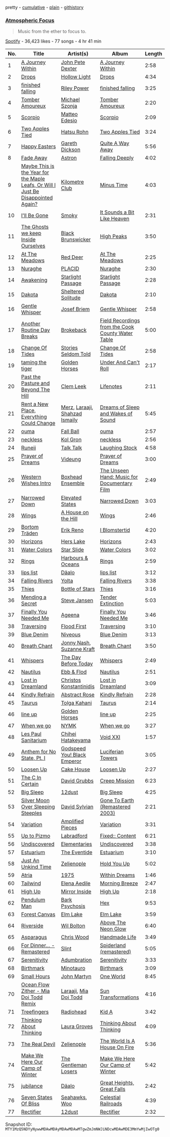 pretty - [cumulative](/playlists/cumulative/37i9dQZF1DXaf6XmhwlgC6.md) - [plain](/playlists/plain/37i9dQZF1DXaf6XmhwlgC6) - [githistory](https://github.githistory.xyz/mackorone/spotify-playlist-archive/blob/main/playlists/plain/37i9dQZF1DXaf6XmhwlgC6)

### [Atmospheric Focus](https://open.spotify.com/playlist/37i9dQZF1DXaf6XmhwlgC6)

> Music from the ether to focus to.

[Spotify](https://open.spotify.com/user/spotify) - 36,423 likes - 77 songs - 4 hr 41 min

| No. | Title | Artist(s) | Album | Length |
|---|---|---|---|---|
| 1 | [A Journey Within](https://open.spotify.com/track/4mEZtX5K7cSCS3f3GKj5m2) | [John Pete Dexter](https://open.spotify.com/artist/7dljhI1eiWanHTZAy5XQTR) | [A Journey Within](https://open.spotify.com/album/3JltKqtffoJe4Mgp5JBl38) | 2:58 |
| 2 | [Drops](https://open.spotify.com/track/1R8Nr8bahMl4LcE91nSUB8) | [Hollow Light](https://open.spotify.com/artist/0ANrW9wJEthapCrJsd4i4F) | [Drops](https://open.spotify.com/album/7ptUhLa9kHS0pKuG04CPXN) | 4:34 |
| 3 | [finished falling](https://open.spotify.com/track/16UwPw97aFFsprUZrjoU3I) | [Riley Power](https://open.spotify.com/artist/16li8cbi4fTA6Fyztk1Bz1) | [finished falling](https://open.spotify.com/album/7hrcaCivMZsdEEpiBBK9s6) | 3:25 |
| 4 | [Tomber Amoureux](https://open.spotify.com/track/0sTlmrgtj3om9MCoCFTzZm) | [Michael Szonja](https://open.spotify.com/artist/3gnRflW7ax20AhBEKnfrhF) | [Tomber Amoureux](https://open.spotify.com/album/1btvvbxQsUYmaXsRgZa0R4) | 2:20 |
| 5 | [Scorpio](https://open.spotify.com/track/5ymZVLbXYU9P9Dml5fGuXP) | [Matteo Edesio](https://open.spotify.com/artist/5KLOjDZreSAbJqW330F03e) | [Scorpio](https://open.spotify.com/album/6eD2kdgpRzfzZqPTXWRbMH) | 2:09 |
| 6 | [Two Apples Tied](https://open.spotify.com/track/1ItTDB7TfTu1mVlVgySaaN) | [Hatsu Rohn](https://open.spotify.com/artist/2tEnbkUIt07bVGpQS41Jbc) | [Two Apples Tied](https://open.spotify.com/album/0oOUD2er4J43BZIMlR2Fad) | 3:24 |
| 7 | [Happy Easters](https://open.spotify.com/track/7fRke8rCGhCzTkPzIh7jqE) | [Gareth Dickson](https://open.spotify.com/artist/5K679k3u9KgR60ESQxyihW) | [Quite A Way Away](https://open.spotify.com/album/2FeEWF8kbqpAjMFv5elAwM) | 5:56 |
| 8 | [Fade Away](https://open.spotify.com/track/3MwcUcy1w5aN1gMxPgSfwq) | [Astron](https://open.spotify.com/artist/6qiuwoB9ro3SX0ZjSXnr0y) | [Falling Deeply](https://open.spotify.com/album/3zbWYMOUTQ7NkicTxKmAJQ) | 4:02 |
| 9 | [Maybe This is the Year for the Maple Leafs, Or Will I Just Be Disappointed Again?](https://open.spotify.com/track/1cNr7ghW0xOmwqQzQSSWP2) | [Kilometre Club](https://open.spotify.com/artist/0gEyux9kfm4eISIsEtLu4w) | [Minus Time](https://open.spotify.com/album/770ePZN0ps20Gj7IJObZZv) | 4:03 |
| 10 | [I'll Be Gone](https://open.spotify.com/track/5s0gxKFZCSQ6USPwKMdgUu) | [Smoky](https://open.spotify.com/artist/3y90MDsIV7MPY0MckhOOQg) | [It Sounds a Bit Like Heaven](https://open.spotify.com/album/3nPxg4CCoDJFNee7p29QZP) | 2:31 |
| 11 | [The Ghosts we keep Inside Ourselves](https://open.spotify.com/track/6yiPwfADSoJQ0k5to30gIi) | [Black Brunswicker](https://open.spotify.com/artist/3EobQTdmT0DDyzqaByPmB4) | [High Peaks](https://open.spotify.com/album/6wpPhkeWCtVWAYZaAaRHTi) | 3:50 |
| 12 | [At The Meadows](https://open.spotify.com/track/3lNjQSSfa7SFJkLZWiAsaL) | [Red Deer](https://open.spotify.com/artist/5zFlIwFPxOQ9sbuVZ1HyEg) | [At The Meadows](https://open.spotify.com/album/4rcgEBuwQNrXOEdIE67RBf) | 2:25 |
| 13 | [Nuraghe](https://open.spotify.com/track/1c3QWfGAadGw4ywwmLx5ju) | [PLACID](https://open.spotify.com/artist/7KQH1xnmFmACcxY4VBCTBn) | [Nuraghe](https://open.spotify.com/album/4fTiVmhdvJ2ICQmb7LYlD4) | 2:30 |
| 14 | [Awakening](https://open.spotify.com/track/1N5zR5J3f3jQFKMY3cG0YO) | [Starlight Passage](https://open.spotify.com/artist/5tPdr8cTxT89zPEENTLWoh) | [Starlight Passage](https://open.spotify.com/album/1wvSlnr8p5HfQMllaTDHQc) | 2:28 |
| 15 | [Dakota](https://open.spotify.com/track/7pR7yPgbYcipmTUHT5g68p) | [Sheltered Solitude](https://open.spotify.com/artist/2DsYHbz0OEIGzYynekPLlB) | [Dakota](https://open.spotify.com/album/5bbSb8KsPnMFKrdbDIz6dL) | 2:10 |
| 16 | [Gentle Whisper](https://open.spotify.com/track/0SdF87pVzhydKwygD13H6B) | [Josef Briem](https://open.spotify.com/artist/4WPCpYGEKs5yshn2wETIDB) | [Gentle Whisper](https://open.spotify.com/album/3bXYLFr7nzmlliZo0yJ0S2) | 2:58 |
| 17 | [Another Routine Day Breaks](https://open.spotify.com/track/3zgpJfyPtpX38aZUnu4peT) | [Brokeback](https://open.spotify.com/artist/2iQyHU4IeFpP9lU6OTtfKE) | [Field Recordings from the Cook County Water Table](https://open.spotify.com/album/32zOl1bVoUW35RlXQ9sGu1) | 5:00 |
| 18 | [Change Of Tides](https://open.spotify.com/track/1RsZcsLDGwVpkhgeoL75gE) | [Stories Seldom Told](https://open.spotify.com/artist/2Iyf4h2Mpja2cBl9HwEqo7) | [Change Of Tides](https://open.spotify.com/album/0ioaA2clUxqGSROCF1vo53) | 2:58 |
| 19 | [taming the tiger](https://open.spotify.com/track/5iR4ziuzYZO1VondRmrvsc) | [Golden Horses](https://open.spotify.com/artist/5MXNb6vuHgdZalR71LkKgd) | [Under And Can't Roll](https://open.spotify.com/album/04IciDXb3cgCpsdfavYvom) | 2:17 |
| 20 | [Past the Pasture and Beyond The Hill](https://open.spotify.com/track/4NZoI2toESyiMrobse6WSK) | [Clem Leek](https://open.spotify.com/artist/5FbBZ9ZLIoVdgbbnGmsKNk) | [Lifenotes](https://open.spotify.com/album/4YJIgx2MTliPfREF342MD4) | 2:11 |
| 21 | [Rent a New Place, Everything Could Change](https://open.spotify.com/track/42T8hyzch4rCR4UsDQ4TS6) | [Merz](https://open.spotify.com/artist/5OLpeoin9igrD2GR6CRkyp), [Laraaji](https://open.spotify.com/artist/6sd3qv6kReAdo6WsLBtXX4), [Shahzad Ismaily](https://open.spotify.com/artist/4FaBmP30QiO2lXc3yyuqrV) | [Dreams of Sleep and Wakes of Sound](https://open.spotify.com/album/203n39LZt0ktgcQ6mLWLoa) | 5:45 |
| 22 | [ouma](https://open.spotify.com/track/0WRbfmpoYdrlMRv4BmJcPS) | [Fall Ball](https://open.spotify.com/artist/4fuQaoYKyoJhGu6Vabhrv3) | [ouma](https://open.spotify.com/album/4WrX59hznwV9m58GN5J4EZ) | 2:57 |
| 23 | [neckless](https://open.spotify.com/track/5vU0ILQHzg8W293FZGwYcV) | [Kol Gron](https://open.spotify.com/artist/1dkHQSbVNP5EofkycCkJMb) | [neckless](https://open.spotify.com/album/27DEm76rOIIHMCxW7VGkfb) | 2:56 |
| 24 | [Runeii](https://open.spotify.com/track/1nwGXWalB0Ls4Jm4mGUYkp) | [Talk Talk](https://open.spotify.com/artist/7Fo8TAyGJr4VmhE68QamMf) | [Laughing Stock](https://open.spotify.com/album/7vqMpYHIqqWQQc0IVR03ue) | 4:58 |
| 25 | [Prayer of Dreams](https://open.spotify.com/track/56Q6Ub5JGADQglD5FaKqfk) | [Videung](https://open.spotify.com/artist/5otZiXoT8hB9Gi1oFcz4h0) | [Prayer of Dreams](https://open.spotify.com/album/41MmwTxWQMuKWI8I2wWh8J) | 3:00 |
| 26 | [Western Wishes Intro](https://open.spotify.com/track/476KeGkyl75OZKcHqRZPvf) | [Boxhead Ensemble](https://open.spotify.com/artist/516tPEDcawc8UNGdFZmWZn) | [The Unseen Hand: Music for Documentary Film](https://open.spotify.com/album/3KHpM4lpSW949zzlf9TjPM) | 2:49 |
| 27 | [Narrowed Down](https://open.spotify.com/track/6EancDMLEZXKyGvRWwmzWL) | [Elevated States](https://open.spotify.com/artist/7ylpJybZ4ixg9kzdnWBDQQ) | [Narrowed Down](https://open.spotify.com/album/4K2mMpyONR4MpBYbHBCe7T) | 3:03 |
| 28 | [Wings](https://open.spotify.com/track/2lPCySGhdlWTnUWU4cbtQo) | [A House on the Hill](https://open.spotify.com/artist/6guLl7XQ3MXZoxBgbZXXM3) | [Wings](https://open.spotify.com/album/2MZzFLMncLZle4ZXlzqPTZ) | 2:46 |
| 29 | [Bortom Träden](https://open.spotify.com/track/4CFlaEtdgeu4mFmnUApAyl) | [Erik Reno](https://open.spotify.com/artist/4QL7rtAbYIAQ3sIsffoIz0) | [I Blomstertid](https://open.spotify.com/album/4tvdL8uzjualif8HIlf6ab) | 4:20 |
| 30 | [Horizons](https://open.spotify.com/track/53TsZT0ySAHpRJ8GClsekU) | [Hers Lake](https://open.spotify.com/artist/7EqcX6VMuJAQViJqJrL2yA) | [Horizons](https://open.spotify.com/album/2JualanmCPX3pupSVgIMWZ) | 2:43 |
| 31 | [Water Colors](https://open.spotify.com/track/7rpGOF9MwCP2Oaz9yDO452) | [Star Slide](https://open.spotify.com/artist/4tWKagNv3bHsJoLYD7vO1m) | [Water Colors](https://open.spotify.com/album/272XJrGegiXcXC5rA3yzek) | 3:02 |
| 32 | [Rings](https://open.spotify.com/track/2O16b4CiYRidoYlTFT8iom) | [Harbours & Oceans](https://open.spotify.com/artist/0k8elyDgYdovh5k0yn9fDX) | [Rings](https://open.spotify.com/album/5r3wmyRZO5S2mq8a1frTAq) | 2:59 |
| 33 | [lips list](https://open.spotify.com/track/632FOOc5n5wRJbBvqWliwT) | [Däalo](https://open.spotify.com/artist/63MSacJKhcx4g646lJsDL7) | [lips list](https://open.spotify.com/album/3O4rUMESlirkPiWXU26MFO) | 3:12 |
| 34 | [Falling Rivers](https://open.spotify.com/track/1Tx1CeHCaOHPvYD25thsRq) | [Yolta](https://open.spotify.com/artist/1FcdysxmyKBfSOyVppN3sw) | [Falling Rivers](https://open.spotify.com/album/6UbSWl0n82pfw3J5TlUI63) | 3:38 |
| 35 | [Thies](https://open.spotify.com/track/3RfjNVMgziqIzos59Vi586) | [Bottle of Stars](https://open.spotify.com/artist/0l5ciixkdvIhJVQFvkrejW) | [Thies](https://open.spotify.com/album/7omeZxsKnZeYzqe03dzWsc) | 3:16 |
| 36 | [Mending a Secret](https://open.spotify.com/track/5b5isnIY653i8qEmopWVej) | [Steve Jansen](https://open.spotify.com/artist/5o1OTSNeI8tu3s54avv6Ba) | [Tender Extinction](https://open.spotify.com/album/5rtQaDi9nnrfAwQCxDgoZj) | 5:03 |
| 37 | [Finally You Needed Me](https://open.spotify.com/track/402eCegPnC05HLdbx6Ds3r) | [Ageena](https://open.spotify.com/artist/183DOqgVm3LpcUQFICEpH2) | [Finally You Needed Me](https://open.spotify.com/album/1tQxz4vN24K3C3xoV9M6kN) | 3:46 |
| 38 | [Traversing](https://open.spotify.com/track/6zaIazO4IJN92brWslJ3TQ) | [Flood First](https://open.spotify.com/artist/73aValriFtRYc0K5EzFVpZ) | [Traversing](https://open.spotify.com/album/0diFPJv3sk4ChhKrDXCrsn) | 3:10 |
| 39 | [Blue Denim](https://open.spotify.com/track/3qY8HWluElA3ttv07Dy6hc) | [Niveous](https://open.spotify.com/artist/3KIXk1rxDXMHyRgUvKplyx) | [Blue Denim](https://open.spotify.com/album/0SbmR5IYDg2Xf9z6mJtOrG) | 3:13 |
| 40 | [Breath Chant](https://open.spotify.com/track/47ThqmC48fODEuF38wRc5S) | [Jonny Nash](https://open.spotify.com/artist/4VnaEWTHIwbqbDCwNPpfde), [Suzanne Kraft](https://open.spotify.com/artist/1FTn5osUbCr8n7WgYmbK5m) | [Breath Chant](https://open.spotify.com/album/2jZBe7W5AvyT2iWPY4UOwV) | 3:50 |
| 41 | [Whispers](https://open.spotify.com/track/4i8k0moTL3u9w4TsT7Es5A) | [The Day Before Today](https://open.spotify.com/artist/7bpOMy71Wl6uiqIWXhQGOi) | [Whispers](https://open.spotify.com/album/6AdqX0VKoWgCO4EMPlJb2p) | 2:49 |
| 42 | [Nautilus](https://open.spotify.com/track/0C8xen3Hd4WzIw6XDJGN6L) | [Ebb & Flod](https://open.spotify.com/artist/2thIq9dFmnfUClzXEjDIMr) | [Nautilus](https://open.spotify.com/album/2VasJoI8fBf5tBhf6ozAKL) | 2:51 |
| 43 | [Lost in Dreamland](https://open.spotify.com/track/5Ld0nTNShgRHfMC7iDyeTb) | [Christos Konstantinidis](https://open.spotify.com/artist/1r6SmaBSJVyCN1gT5mMODO) | [Lost in Dreamland](https://open.spotify.com/album/7hUBfDIeGg5CRAQ0SdXtX1) | 3:09 |
| 44 | [Kindly Refrain](https://open.spotify.com/track/6Jk0CC8q4pwt6NGjOOxuPZ) | [Abstract Rose](https://open.spotify.com/artist/4rZFgAj9MDm0tr1vTChIVI) | [Kindly Refrain](https://open.spotify.com/album/4xRnIHpHuM0FEiWdyUyOcL) | 2:28 |
| 45 | [Taurus](https://open.spotify.com/track/0cZQXAwomBlCnuSvTCsKWn) | [Tolga Kahani](https://open.spotify.com/artist/2JwKOYKRy4sxxF8nkpA3ig) | [Taurus](https://open.spotify.com/album/7geRmxkwEeS7IvDLfebFOq) | 2:14 |
| 46 | [line up](https://open.spotify.com/track/4RQFT3aZPjhuafwXNUnL6x) | [Golden Horses](https://open.spotify.com/artist/5MXNb6vuHgdZalR71LkKgd) | [line up](https://open.spotify.com/album/1FzTPoHFZ0QDthxwSHCBgl) | 2:25 |
| 47 | [When we go](https://open.spotify.com/track/0AREwUN0iRNPjQxYGQf9BP) | [NYMK](https://open.spotify.com/artist/49kckQu5DktnBTpPlsJTDA) | [When we go](https://open.spotify.com/album/2Rrba97lDOHXALfvZSpRx7) | 3:27 |
| 48 | [Les Paul Sanitarium](https://open.spotify.com/track/3HZOYhBlwuAVKO9wxT66B1) | [Chihei Hatakeyama](https://open.spotify.com/artist/4G1ZsxfEEztbE1VcnNInPg) | [Void XXI](https://open.spotify.com/album/2mIu9oDUCuMCdowK2ocHYt) | 1:57 |
| 49 | [Anthem for No State, Pt\. I](https://open.spotify.com/track/16CsL4rZzbx3MttvLucFs8) | [Godspeed You! Black Emperor](https://open.spotify.com/artist/4svpOyfmQKuWpHLjgy4cdK) | [Luciferian Towers](https://open.spotify.com/album/2eOMttZbB9lBc9LLMj56xj) | 3:05 |
| 50 | [Loosen Up](https://open.spotify.com/track/7h8FoVdFGKGNbZvbY51d5h) | [Cake House](https://open.spotify.com/artist/70lqKvxnIZuNyQiYjwZytB) | [Loosen Up](https://open.spotify.com/album/4mMfto7T62viWO9mK4mwpo) | 2:27 |
| 51 | [The C In Certain](https://open.spotify.com/track/0ODPuMwahnYlaQpwgSnjtd) | [David Grubbs](https://open.spotify.com/artist/03XSVbjjgDX2hrw1VXlj87) | [Creep Mission](https://open.spotify.com/album/5OpO6CnNwj9uBUc3JaupAr) | 6:23 |
| 52 | [Big Sleep](https://open.spotify.com/track/6ZEfWrG6f2LCm3gs03Ugsj) | [12dust](https://open.spotify.com/artist/14gSyhJmT6Vl9e4vJCxF5J) | [Big Sleep](https://open.spotify.com/album/5sxwUVTxRO8Dh4mXj0MiMe) | 4:25 |
| 53 | [Silver Moon Over Sleeping Steeples](https://open.spotify.com/track/7h7wT4LgpdWMuR2t3kmQAI) | [David Sylvian](https://open.spotify.com/artist/2oyWkw7sq99yqj12hVUHtw) | [Gone To Earth \(Remastered 2003\)](https://open.spotify.com/album/3CRipGCmcoBTKdadiYIMOc) | 2:21 |
| 54 | [Variation](https://open.spotify.com/track/26ZFbwxjPlE04hOorbUWWk) | [Amplified Pieces](https://open.spotify.com/artist/3SkCH9mqHBodnNbNCIZKKI) | [Variation](https://open.spotify.com/album/4H5WDOqJRlOEwE05jFsxZs) | 3:31 |
| 55 | [Up to Pizmo](https://open.spotify.com/track/2v2fB67bubipR2zP5zOO20) | [Labradford](https://open.spotify.com/artist/6vxqO8B12AXOoETpxVSgH0) | [Fixed:: Content](https://open.spotify.com/album/7h1WlPlMEcgicPHkkUzmkV) | 6:21 |
| 56 | [Undiscovered](https://open.spotify.com/track/6sZ06jEfwg6DjssHZeZhwe) | [Elementaries](https://open.spotify.com/artist/1kB8QJP6BXE8ezroP29Z5r) | [Undiscovered](https://open.spotify.com/album/5mjXT9jnJ8sBEH0hBGGywT) | 3:38 |
| 57 | [Estuarium](https://open.spotify.com/track/2ukibgP8lmxgYTHEqcdikz) | [The Eventide](https://open.spotify.com/artist/6jbL9UQUCzae8Vn3NcwQJ6) | [Estuarium](https://open.spotify.com/album/13M0hOUhKMTnKYH0AYFZiv) | 3:10 |
| 58 | [Just An Unkind Time](https://open.spotify.com/track/7cmSGCMt0V9C3junM4m29v) | [Zelienople](https://open.spotify.com/artist/7JoqPuWVcwttLMTT0jgSgY) | [Hold You Up](https://open.spotify.com/album/6Dd9ZLCztKoulxoSTGXBn4) | 5:02 |
| 59 | [Atria](https://open.spotify.com/track/6yilNMZLStaWK2GYrQcpwU) | [1975](https://open.spotify.com/artist/1yRlOpiyfl7iFmTsJk7Ih8) | [Within Dreams](https://open.spotify.com/album/4giZPgt3uuaszEfzqVinT7) | 1:46 |
| 60 | [Tailwind](https://open.spotify.com/track/6iayCFA7f9WPT1fFquReHx) | [Elena Aedile](https://open.spotify.com/artist/7wL3hF2m2FvX6LHb0REUMs) | [Morning Breeze](https://open.spotify.com/album/6ixmeJsmJfMKdrrAChdc4g) | 2:47 |
| 61 | [High Up](https://open.spotify.com/track/794SxkpLERVaBoag5946LG) | [Mirror Inside](https://open.spotify.com/artist/7qoAxsJr24mbtIRupSaI3Z) | [High Up](https://open.spotify.com/album/4DrcJ7w0o3G59qIlS25Mdx) | 2:18 |
| 62 | [Pendulum Man](https://open.spotify.com/track/31rWHoaORhEfXqqr6y48Hm) | [Bark Psychosis](https://open.spotify.com/artist/0QwH5InvCwfL4UbYkjP9pi) | [Hex](https://open.spotify.com/album/7j98uMKCZuBQU1SPcrQAxP) | 9:53 |
| 63 | [Forest Canvas](https://open.spotify.com/track/0Y67hBf8raOl4JYVvohHR2) | [Elm Lake](https://open.spotify.com/artist/5PWrgM1uXWZwpK2rIQtX36) | [Elm Lake](https://open.spotify.com/album/0SOGd49PlU8IvNWwsB2gTA) | 3:59 |
| 64 | [Riverside](https://open.spotify.com/track/02YiNo9Ltw4N1aIuf7u8c3) | [Wil Bolton](https://open.spotify.com/artist/63ANock0nMaF32m4e4U1Rt) | [Above The Neon Glow](https://open.spotify.com/album/4qDk81Z78TXyclmv3NSEBm) | 6:40 |
| 65 | [Asparagus](https://open.spotify.com/track/4f6TUxoYmaY3zKvZZg7QOd) | [Chris Wood](https://open.spotify.com/artist/4BPvG2S70zaX8zwlHlooqZ) | [Handmade Life](https://open.spotify.com/album/7kRT0cIG57gQnrSgHxCHhY) | 3:49 |
| 66 | [For Dinner… \- Remastered](https://open.spotify.com/track/6yBmGf0yUUWnKWefP1qsfg) | [Slint](https://open.spotify.com/artist/4IwOItqRhsIoRuD5HP4vyC) | [Spiderland \(remastered\)](https://open.spotify.com/album/5aCh5uldkBY1tInUgVhVO0) | 5:05 |
| 67 | [Serenitivity](https://open.spotify.com/track/41hD0lo1wIP9GX25JE4Kfu) | [Adumbration](https://open.spotify.com/artist/5VWWftIdcTzXDWTicX5l0c) | [Serenitivity](https://open.spotify.com/album/6Vz2CBGS1UcQ1GDTopeXbF) | 3:33 |
| 68 | [Birthmark](https://open.spotify.com/track/7COvUw2SjHzBsqbSqsx1On) | [Minotauro](https://open.spotify.com/artist/25adRravBvCxFrjrs3527m) | [Birthmark](https://open.spotify.com/album/3XTEDDQrax78NT8svV3tLj) | 3:09 |
| 69 | [Small Hours](https://open.spotify.com/track/1sFh9LmPrsZarW5PqhOFD9) | [John Martyn](https://open.spotify.com/artist/3JulrApLVT81sb2HkfwMks) | [One World](https://open.spotify.com/album/78WlsSQKrX4suYf909Fcrm) | 8:45 |
| 70 | [Ocean Flow Zither \- Mia Doi Todd Remix](https://open.spotify.com/track/09ppgcPGVtmFioqXjHIWJs) | [Laraaji](https://open.spotify.com/artist/6sd3qv6kReAdo6WsLBtXX4), [Mia Doi Todd](https://open.spotify.com/artist/1r3efMZ0kcejkPKP8oQZzv) | [Sun Transformations](https://open.spotify.com/album/36tmFK2dtwsUrPWjsjnaEL) | 4:16 |
| 71 | [Treefingers](https://open.spotify.com/track/4DPQvbgSM0IdX4O3HOACwL) | [Radiohead](https://open.spotify.com/artist/4Z8W4fKeB5YxbusRsdQVPb) | [Kid A](https://open.spotify.com/album/19RUXBFyM4PpmrLRdtqWbp) | 3:42 |
| 72 | [Thinking About Thinking](https://open.spotify.com/track/4wRESAxmq6EiKtouyOb2hC) | [Laura Groves](https://open.spotify.com/artist/680a4iDO5tGb0Mb3IIcrVz) | [Thinking About Thinking](https://open.spotify.com/album/7BF0FWt9cJIoWFpQ8j5IZG) | 4:09 |
| 73 | [The Real Devil](https://open.spotify.com/track/4cbMi6XGtpDQ8GsBlKXkqv) | [Zelienople](https://open.spotify.com/artist/7JoqPuWVcwttLMTT0jgSgY) | [The World Is A House On Fire](https://open.spotify.com/album/2AL66SHj3D8IZD6RrjHh2J) | 5:36 |
| 74 | [Make We Here Our Camp of Winter](https://open.spotify.com/track/6r4AmkZbvhorcU7gxpev3z) | [The Gentleman Losers](https://open.spotify.com/artist/7e8rT9wPUmfu9ZPC8Mym17) | [Make We Here Our Camp of Winter](https://open.spotify.com/album/3OrrYv7sHlX3Azpvak9w6w) | 5:42 |
| 75 | [jubilance](https://open.spotify.com/track/4F21Bmd7GOjukwGjOUy67I) | [Däalo](https://open.spotify.com/artist/63MSacJKhcx4g646lJsDL7) | [Great Heights, Great Falls](https://open.spotify.com/album/4PQdI5zCwFWpV3D2exeGSl) | 2:42 |
| 76 | [Seven States Of Bliss](https://open.spotify.com/track/1dZczT24YixYv7YpIbY5eT) | [Seahawks](https://open.spotify.com/artist/6WHCgS2g18qWw45K66DdRZ), [Woo](https://open.spotify.com/artist/5KqOWuKJPySBjp3mGVBWFR) | [Celestial Railroads](https://open.spotify.com/album/4ZVfELsVXfYfu39mpanZDh) | 4:39 |
| 77 | [Rectifier](https://open.spotify.com/track/2tIF7PmitHZi13Mc2dssPO) | [12dust](https://open.spotify.com/artist/14gSyhJmT6Vl9e4vJCxF5J) | [Rectifier](https://open.spotify.com/album/6hclYDcLNlkaXAnVwgmOlP) | 2:32 |

Snapshot ID: `MTY1MzQ5NDYyNywwMDAwMDAyMDAwMDAwMTgwZmJmNWJiNDcwMDAwMDE3MmYwMjIwOTg0`
